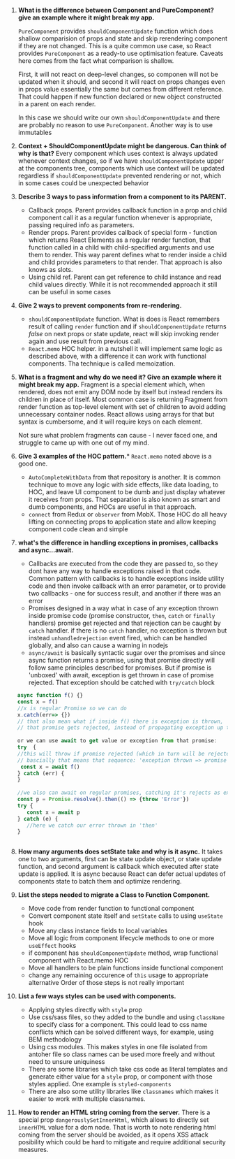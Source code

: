 1) **What is the difference between Component and PureComponent? give an
example where it might break my app.**
   
   `PureComponent` provides `shouldComponentUpdate` function which does shallow comparision of props and state
   and skip rerendering component if they are not changed. This is a quite common use case, 
   so React provides `PureComponent` as a ready-to use optimisation feature.
   Caveats here comes from the fact what comparison is shallow.
   
   First, it will not react on deep-level changes, so componen will not be updated when it should,
   and second it will react on props changes even in props value essentially the same but comes from different reference.
   That could happen if new function declared or new object constructed in a parent on each render.
   
   In this case we should write our own `shouldComponentUpdate` and there are probably
   no reason to use `PureComponent`. Another way is to use immutables
               

2) **Context + ShouldComponentUpdate might be dangerous. Can think of
why is that?**
   Every component which uses context is always updated whenever context changes, so if we have `shouldComponentUpdate`
   upper at the components tree, components which 
   use context will be updated regardless if `shouldComponentUpdate` prevented rendering or not, 
   which in some cases could be unexpected behavior
  
 
3) **Describe 3 ways to pass information from a component to its PARENT.**
   * Callback props. Parent provides callback function in a prop and child component call it as a regular
     function whenever is appropriate, passing required info as parameters.
   * Render props. Parent provides callback of special form - function which returns React Elements as 
     a regular render function, that function called in a child with child-specified arguments and use them to render.
     This way parent defines what to render inside a child and child provides parameters to that render. 
     That approach is also knows as slots.
   * Using child ref. Parent can get reference to child instance and read child values directly. While it is not 
     recommended approach it still can be useful in some cases
     
   
4) **Give 2 ways to prevent components from re-rendering.**
    * `shouldComponentUpdate` function. What is does is React remembers result of calling `render` function 
      and if `shouldComponentUpdate` returns *false* on next props or state update, react will skip invoking 
      render again and use result from previous call.
    * `React.memo` HOC helper. in a nutshell it will implement same logic as described above, 
      with a difference it can work with functional components. Tha technique is called memoization.

   
5) **What is a fragment and why do we need it? Give an example where it
might break my app.**
   Fragment is a special element which, when rendered, does not emit any DOM node by itself but instead renders its
   children in place of itself. Most common case is returning Fragment from render function as top-level element with 
   set of children to avoid adding unnecessary container nodes. React allows using arrays for that but syntax is 
   cumbersome, and it will require keys on each element.
   
   Not sure what problem fragments can cause - I never faced one, and struggle to came up with one out of my mind. 
              

6) **Give 3 examples of the HOC pattern.*** `React.memo` noted above is a good one.
   * `AutoCompleteWithData` from that repository is another. It is common technique to move any 
     logic with side effects, like data loading, to HOC, and leave UI component to be dumb and just display whatever
     it receives from props. That separation is also known as smart and dumb components, and HOCs are useful in that approach.
   * `connect` from Redux or `observer` from MobX. Those HOC do all heavy lifting on connecting props to 
     application state and allow keeping component code clean and simple

7) **what's the difference in handling exceptions in promises, callbacks and
async...await.**
   * Callbacks are executed from the code they are passed to, so they dont have any way to handle exceptions raised in
     that code. Common pattern with callbacks is to handle exceptions inside utility code and then invoke callback with 
     an error parameter, or to provide two callbacks - one for success result, and another if there was an error
   * Promises designed in a way what in case of any exception thrown inside promise code 
     (promise constructor, `then`, `catch` or `finally` handlers) promise get rejected and that rejection can be caught by
     `catch` handler. if there is no `catch` handler, no exception is thrown but instead `unhandledrejection` 
     event fired, which can be handled globally, and also can cause a warning in nodejs
   * `async/await` is basically syntactic sugar over the promises and since async function returns a promise, 
     using that promise directly will follow same principles described for promises. But if promise is 'unboxed' 
     with await, exception is get thrown in case of promise rejected. That exception should be catched with `try/catch` block
     
```javascript
   async function f() {}
   const x = f()
   //x is regular Promise so we can do
   x.catch(err=> {})
   // that also mean what if inside f() there is exception is thrown, 
   // that promise gets rejected, instead of propagating exception up through the callstack.
   
   or we can use await to get value or exception from that promise:
   try  {
   //this will throw if promise rejected (which in turn will be rejected in case of exception thrown inside f())
   // bascially that means that sequence: 'exception thrown => promise rejected => await throws exception again'
    const x = await f() 
   } catch (err) {
   }
   
   //we also can await on regular promises, catching it's rejects as exceptions:
   const p = Promise.resolve().then(() => {throw 'Error'})
   try {
      const x = await p
   } catch (e) {
      //here we catch our error thrown in 'then' 
   } 
    
```
   
8) **How many arguments does setState take and why is it async.**
  It takes one to two arguments, first can be state update object, or state update function,
  and second argument is callback which executed after state update is applied. It is async because React can defer 
  actual updates of components state to batch them and optimize rendering.
      

9) **List the steps needed to migrate a Class to Function Component.**
    * Move code from render function to functional component
    * Convert component state itself and `setState` calls to using `useState` hook
    * Move any class instance fields to local variables
    * Move all logic from component lifecycle methods to one or more `useEffect` hooks
    * if component has `shouldComponentUpdate` method, wrap functional component with React.memo HOC
    * Move all handlers to be plain functions inside functional component
    * change any remaining occurence of `this` usage to appropriate alternative
    Order of those steps is not really important
         

10) **List a few ways styles can be used with components.**
    * Applying styles directly with `style` prop
    * Use css/sass files, so they added to the bundle and using `className` to specify class for a component. 
      This could lead to css name conflicts which can be solved different ways, for example, using BEM methodology
    * Using css modules. This makes styles in one file isolated from antoher file so class names can be used more 
      freely and without need to unsure uniquiness
    * There are some libraries which take css code as literal templates and generate either value for a `style` prop, or
      component with those styles applied. One example is `styled-components`
    * There are also some utility libraries like `classnames` which makes it easier to work with multiple classnames.
        

11) **How to render an HTML string coming from the server.**
    There is a special prop `dangerouslySetInnerHtml`, which allows to directly set `innerHTML` value for a dom node.
    That is worth to note rendering html coming from the server should be avoided, as it opens XSS attack posibility
    which could be hard to mitigate and require additional security measures.
    